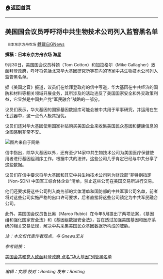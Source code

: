 ###  [:house:返回首頁](https://github.com/ourhimalayas/txt)
---


## 美国国会议员呼吁将中共生物技术公司列入监管黑名单
` 日本东京方舟农场` [轉載自GNews](https://gnews.org/zh-hans/1569430/)

**撰稿：日本东京方舟农场 海星**

9月30日，美国国会议员科顿（Tom Cotton）和加拉格尔（Mike Gallagher）致函拜登政府，呼吁将包括北京华大基因研究所等在内的15家中共生物技术公司列入监管黑名单。

据《美国之音》报道，议员们在给拜登政府的信中写道，华大基因在中共经济的国防和材料等相关领域开展业务，其所涉及的活动违反了美国国家安全和外交政策利益，它显然是中国共产党“军民融合”战略的一部分。

议员们表示，华大基因的国家基因数据库可能会被中共用于军事研究，并运用在生化武器中，这一点令人极其担忧。

议员们还对华大基因使用国家补贴购买美国企业来收集美国民众基因和健康信息的企图感到非常不安。

![](https://assets.gnews.org/wp-content/uploads/2021/10/微信图片_20211002185301.png)图片来自于网络

信中指出，除华大基因以外，还有至少14家中共生物技术公司为美国医疗保健使用者进行基因组测序工作，根据中共的法律，这些公司几乎肯定已经与中共分享了这些数据。

议员们在信中要求将华大基因和其它中共生物技术公司列为财政部“非特别指定（Non-SDN) 中国军工综合体企业”清单，禁止这些公司在美国交易所进行交易。

他们还要求将这些公司列入商务部的实体清单和国防部的中共军事公司名单，前者将对这些公司实施严格的出口许可要求，后者直接将这些公司锁定为中共军民融合公司。

此外，美国国会议员鲁比奥（Marco Rubio）在今年5月提出了两项法案，《基因组和强化国家安全法》和《基因组数据安全法》，旨在透过加强美国基因和医疗系统的相关交易法规，解决中共采集美国民众基因数据所构成的威胁。

*注：本文仅代表作者观点，与 Gnews无关*

*参考链接：*

[美国会共和党人致函拜登政府 点名“华大基因”列管黑名单](https://www.voachinese.com/a/us-lawmakers-letter-biden-admin-blacklist-bgi-20211001/6254372.html)

* * *

*编辑：文顺 校对：Ranting 发布：Ranting*
